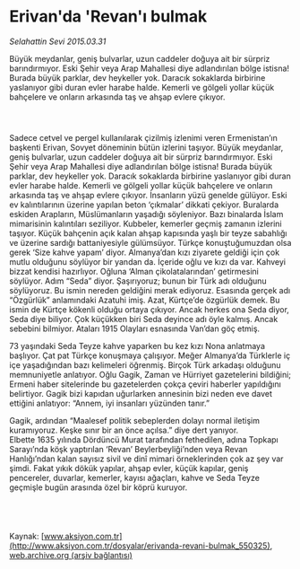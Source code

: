 # Erivan'da 'Revan'ı bulmak

*Selahattin Sevi 2015.03.31*

<div class="pNewsDetailMainContent" itemprop="articleBody">
 <p>
  Büyük meydanlar, geniş bulvarlar, uzun caddeler doğuya ait bir sürpriz barındırmıyor. Eski Şehir veya Arap Mahallesi diye adlandırılan bölge istisna! Burada büyük parklar, dev heykeller yok. Daracık sokaklarda birbirine yaslanıyor gibi duran evler harabe halde. Kemerli ve gölgeli yollar küçük bahçelere ve onların arkasında taş ve ahşap evlere çıkıyor.
 </p>
 <p>
  <img alt="" src="http://web.archive.org/web/20150706195810im_/http://medya.aksiyon.com.tr//aksiyon/2015/03/30/566824.jpg "/>
 </p>
 <p>
  <img alt="" src="http://web.archive.org/web/20150706195810im_/http://medya.aksiyon.com.tr//aksiyon/2015/03/30/566825.jpg "/>
 </p>
 <p>
  <img alt="" src="http://web.archive.org/web/20150706195810im_/http://medya.aksiyon.com.tr//aksiyon/2015/03/30/566826.jpg "/>
 </p>
 <p>
  Sadece cetvel ve pergel kullanılarak çizilmiş izlenimi veren Ermenistan’ın başkenti Erivan, Sovyet döneminin bütün izlerini taşıyor. Büyük meydanlar, geniş bulvarlar, uzun caddeler doğuya ait bir sürpriz barındırmıyor. Eski Şehir veya Arap Mahallesi diye adlandırılan bölge istisna! Burada büyük parklar, dev heykeller yok. Daracık sokaklarda birbirine yaslanıyor gibi duran evler harabe halde. Kemerli ve gölgeli yollar küçük bahçelere ve onların arkasında taş ve ahşap evlere çıkıyor. İnsanların yüzü genelde gülüyor. Eski ev kalıntılarının üzerine yapılan beton ‘çıkmalar’ dikkati çekiyor. Buralarda eskiden Arapların, Müslümanların yaşadığı söyleniyor. Bazı binalarda İslam mimarisinin kalıntıları seziliyor. Kubbeler, kemerler geçmiş zamanın izlerini taşıyor. Küçük bahçenin açık kalan ahşap kapısında yaşlı bir teyze sabahlığı ve üzerine sardığı battaniyesiyle gülümsüyor. Türkçe konuştuğumuzdan olsa gerek ‘Size kahve yapam’ diyor. Almanya’dan kızı ziyarete geldiği için çok mutlu olduğunu söylüyor bir yandan da. İçeride oğlu ve kızı da var. Kahveyi bizzat kendisi hazırlıyor. Oğluna ‘Alman çikolatalarından’ getirmesini söylüyor. Adım “Seda” diyor. Şaşırıyoruz; bunun bir Türk adı olduğunu söylüyoruz. Bu ismin nereden geldiğini merak ediyoruz. Esasında gerçek adı “Özgürlük” anlamındaki Azatuhi imiş. Azat, Kürtçe’de özgürlük demek. Bu ismin de Kürtçe kökenli olduğu ortaya çıkıyor. Ancak herkes ona Seda diyor, Seda diye biliyor. Çok küçükken biri Seda deyince adı öyle kalmış. Ancak sebebini bilmiyor. Ataları 1915 Olayları esnasında Van’dan göç etmiş.
 </p>
 <p>
  73 yaşındaki Seda Teyze kahve yaparken bu kez kızı Nona anlatmaya başlıyor. Çat pat Türkçe konuşmaya çalışıyor. Meğer Almanya’da Türklerle iç içe yaşadığından bazı kelimeleri öğrenmiş. Birçok Türk arkadaşı olduğunu memnuniyetle anlatıyor. Oğlu Gagik, Zaman ve Hürriyet gazetelerini bildiğini; Ermeni haber sitelerinde bu gazetelerden çokça çeviri haberler yapıldığını belirtiyor. Gagik bizi kapıdan uğurlarken annesinin bizi neden eve davet ettiğini anlatıyor: “Annem, iyi insanları yüzünden tanır.”
 </p>
 <p>
  Gagik, ardından “Maalesef politik sebeplerden dolayı normal iletişim kuramıyoruz. Keşke sınır bir an önce açılsa.” diye dert yanıyor.
  <br>
   Elbette 1635 yılında Dördüncü Murat tarafından fethedilen, adına Topkapı Sarayı’nda köşk yaptırılan ‘Revan’ Beylerbeyliği’nden veya Revan Hanlığı’ndan kalan sayısız sivil ve dinî mimari örneklerinden çok az şey var şimdi. Fakat yıkık dökük yapılar, ahşap evler, küçük kapılar, geniş pencereler, duvarlar, kemerler, kayısı ağaçları, kahve ve Seda Teyze geçmişle bugün arasında özel bir köprü kuruyor.
  </br>
 </p>
 <p>
  <img alt="" src="http://web.archive.org/web/20150706195810im_/http://medya.aksiyon.com.tr//aksiyon/2015/03/30/566827.jpg "/>
 </p>
 <p>
  <img alt="" src="http://web.archive.org/web/20150706195810im_/http://medya.aksiyon.com.tr//aksiyon/2015/03/30/566828.jpg "/>
 </p>
 <p>
  <img alt="" src="http://web.archive.org/web/20150706195810im_/http://medya.aksiyon.com.tr//aksiyon/2015/03/30/566829.jpg "/>
 </p>
 <p>
  <img alt="" src="http://web.archive.org/web/20150706195810im_/http://medya.aksiyon.com.tr//aksiyon/2015/03/30/566830.jpg "/>
 </p>
</div>


Kaynak: [www.aksiyon.com.tr](http://www.aksiyon.com.tr/dosyalar/erivanda-revani-bulmak_550325), [web.archive.org (arşiv bağlantısı)](http://web.archive.org/web/20150706195810/http://www.aksiyon.com.tr/dosyalar/erivanda-revani-bulmak_550325)
